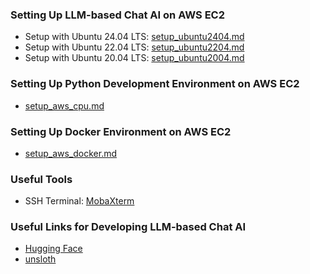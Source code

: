 ### Setting Up LLM-based Chat AI on AWS EC2
- Setup with Ubuntu 24.04 LTS: [setup_ubuntu2404.md](setup_ubuntu2404.md)
- Setup with Ubuntu 22.04 LTS: [setup_ubuntu2204.md](setup_ubuntu2204.md)
- Setup with Ubuntu 20.04 LTS: [setup_ubuntu2004.md](setup_ubuntu2004.md)

### Setting Up Python Development Environment on AWS EC2
- [setup_aws_cpu.md](setup_aws_cpu.md)

### Setting Up Docker Environment on AWS EC2
- [setup_aws_docker.md](setup_aws_docker.md)

### Useful Tools
- SSH Terminal: [MobaXterm](https://mobaxterm.mobatek.net/)

### Useful Links for Developing LLM-based Chat AI
- [Hugging Face](https://huggingface.co/)
- [unsloth](https://unsloth.ai/)
